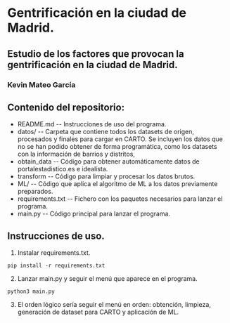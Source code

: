 # Gentrificación en la ciudad de Madrid.
## Estudio de los factores que provocan la gentrificación en la ciudad de Madrid.
### Kevin Mateo García

## Contenido del repositorio:

- README.md -- Instrucciones de uso del programa.
- datos/ -- Carpeta que contiene todos los datasets de origen, procesados y finales para cargar en CARTO.
Se incluyen los datos que no se han podido obtener de forma programática, como los datasets con la información de barrios y distritos, 
- obtain_data -- Código para obtener automáticamente datos de portalestadistico.es e idealista.
- transform -- Código para limpiar y procesar los datos brutos.
- ML/ -- Código que aplica el algoritmo de ML a los datos previamente preparados.
- requirements.txt -- Fichero con los paquetes necesarios para lanzar el programa.
- main.py -- Código principal para lanzar el programa.

## Instrucciones de uso.

1. Instalar requirements.txt.
```
pip install -r requirements.txt
```
2. Lanzar main.py y seguir el menú que aparece en el programa.
```
python3 main.py
```
3. El orden lógico sería seguir el menú en orden: obtención, limpieza, generación de dataset para CARTO y aplicación de ML.

